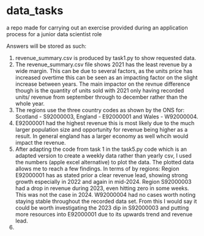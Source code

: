 # data_tasks
a repo made for carrying out an exercise provided during an application process for a junior data scientist role

Answers will be stored as such:
1. revenue_summary.csv is produced by task1.py to show requested data.
2. The revenue_summary.csv file shows 2021 has the least revenue by a wide margin. This can be due to several factors, as the units price has increased overtime this can be seen as an impacting factor on the slight increase between years. The main impactor on the revnue difference though is the quantity of units sold with 2021 only having recorded units/ revenue from september through to december rather than the whole year.
3. The regions use the three country codes as shown by the ONS for: Scotland - S92000003, England - E92000001 and Wales - W92000004.
4. E92000001 had the highest revenue this is most likely due to the much larger population size and opportunity for revenue being higher as a result. In general england has a larger economy as well whcih would impact the revenue.
5. After adapting the code from task 1 in the task5.py code which is an adapted version to create a weekly data rather than yearly csv, I used the numbers (apple excel alternative) to plot the data. 
The plotted data allows me to reach a few findings.
In terms of by regions: 
Region E92000001 has as stated prior a clear revenue lead, showing strong growth especially in 2022 and again in mid-2024. 
Region S92000003 had a drop in revenue during 2023, even hitting zero in some weeks. This was not the case in 2024.
W92000004 had no cases worth noting staying stable throughout the recorded data set.
From this I would say it could be worth investigating the 2023 dip in S92000003 and putting more resources into E92000001 due to its upwards trend and revenue lead.
6. 
